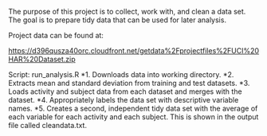 The purpose of this project is to collect, work with, and clean a data set. The goal is to prepare tidy data that can be used for later analysis.

Project data can be found at: 

https://d396qusza40orc.cloudfront.net/getdata%2Fprojectfiles%2FUCI%20HAR%20Dataset.zip 

Script: run_analysis.R
*1.	Downloads data into working directory.
*2.	Extracts mean and standard deviation from training and test datasets.
*3.	Loads activity and subject data from each dataset and merges with the dataset.
*4.	Appropriately labels the data set with descriptive variable names.
*5.	Creates a second, independent tidy data set with the average of each variable for each activity and each subject. This is shown in the output file called cleandata.txt.
